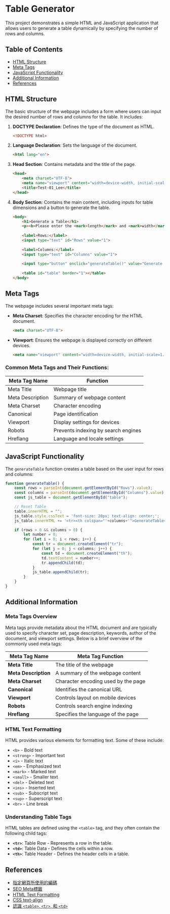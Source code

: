 # Table Generator

This project demonstrates a simple HTML and JavaScript application that allows users to generate a table dynamically by specifying the number of rows and columns.

## Table of Contents

- [HTML Structure](#html-structure)
- [Meta Tags](#meta-tags)
- [JavaScript Functionality](#javascript-functionality)
- [Additional Information](#additional-information)
- [References](#references)

## HTML Structure

The basic structure of the webpage includes a form where users can input the desired number of rows and columns for the table. It includes:

1. **DOCTYPE Declaration**: Defines the type of the document as HTML.
    ```html
    <!DOCTYPE html>
    ```

2. **Language Declaration**: Sets the language of the document.
    ```html
    <html lang="en">
    ```

3. **Head Section**: Contains metadata and the title of the page.
    ```html
    <head>
        <meta charset="UTF-8">
        <meta name="viewport" content="width=device-width, initial-scale=1.0">
        <title>Test-01_Lee</title>
    </head>
    ```

4. **Body Section**: Contains the main content, including inputs for table dimensions and a button to generate the table.
    ```html
    <body>
        <h1>Generate a Table</h1>
        <p><b>Please enter the <mark>length</mark> and <mark>width</mark> of the <mark>Generate Table</mark></b></p>
        
        <label>Rows:</label>
        <input type="text" id="Rows" value="1">
        
        <label>Columns:</label>
        <input type="text" id="Columns" value="1">
        
        <input type="button" onclick="generateTable()" value="Generate Table">
        
        <table id="table" border="1"></table>
    </body>
    ```

## Meta Tags

The webpage includes several important meta tags:

- **Meta Charset**: Specifies the character encoding for the HTML document.
    ```html
    <meta charset="UTF-8">
    ```
- **Viewport**: Ensures the webpage is displayed correctly on different devices.
    ```html
    <meta name="viewport" content="width=device-width, initial-scale=1.0">
    ```

### Common Meta Tags and Their Functions:

| Meta Tag Name      | Function                       |
|--------------------|--------------------------------|
| Meta Title         | Webpage title                  |
| Meta Description   | Summary of webpage content     |
| Meta Charset       | Character encoding             |
| Canonical          | Page identification            |
| Viewport           | Display settings for devices   |
| Robots             | Prevents indexing by search engines |
| Hreflang           | Language and locale settings   |

## JavaScript Functionality

The `generateTable` function creates a table based on the user input for rows and columns:

```javascript
function generateTable() {
    const rows = parseInt(document.getElementById("Rows").value);
    const columns = parseInt(document.getElementById("Columns").value);
    const js_table = document.getElementById("table");

    // Reset Table
    table.innerHTML = "";
    js_table.style.cssText = 'font-size: 20px; text-align: center;';
    js_table.innerHTML += '<tr><th colspan="'+columns+'">GenerateTable</th></tr>';

    if (rows > 0 && columns > 0) {
        let number = 0;
        for (let i = 0; i < rows; i++) {
            const tr = document.createElement("tr");
            for (let j = 0; j < columns; j++) {
                const td = document.createElement("th");
                td.textContent = number++;
                tr.appendChild(td);
            }
            js_table.appendChild(tr);
        }
    }
}
```
## Additional Information

### Meta Tags Overview

Meta tags provide metadata about the HTML document and are typically used to specify character set, page description, keywords, author of the document, and viewport settings. Below is a brief overview of the commonly used meta tags:

| Meta Tag Name       | Meta Tag Function                             |
|---------------------|-----------------------------------------------|
| **Meta Title**      | The title of the webpage                      |
| **Meta Description**| A summary of the webpage content              |
| **Meta Charset**    | Character encoding used by the page           |
| **Canonical**       | Identifies the canonical URL                  |
| **Viewport**        | Controls layout on mobile devices             |
| **Robots**          | Controls search engine indexing               |
| **Hreflang**        | Specifies the language of the page            |

### HTML Text Formatting

HTML provides various elements for formatting text. Some of these include:

- `<b>` - Bold text
- `<strong>` - Important text
- `<i>` - Italic text
- `<em>` - Emphasized text
- `<mark>` - Marked text
- `<small>` - Smaller text
- `<del>` - Deleted text
- `<ins>` - Inserted text
- `<sub>` - Subscript text
- `<sup>` - Superscript text
- `<br>` - Line break

### Understanding Table Tags

HTML tables are defined using the `<table>` tag, and they often contain the following child tags:

- **`<tr>`**: Table Row - Represents a row in the table.
- **`<td>`**: Table Data - Defines the cells within a row.
- **`<th>`**: Table Header - Defines the header cells in a table.
## References

- [指定網頁所使用的編碼](https://www.fooish.com/html/meta-charset.html)
- [SEO Meta標籤](https://ranking.works/knowledge/meta-tags/)
- [HTML Text Formatting](https://www.w3schools.com/html/html_formatting.asp)
- [CSS text-align](https://developer.mozilla.org/en-US/docs/Web/CSS/text-align)
- [認識 `<table>`, `<tr>`, 和 `<td>`](https://steam.oxxostudio.tw/category/html/tags/table-tr-td.html)